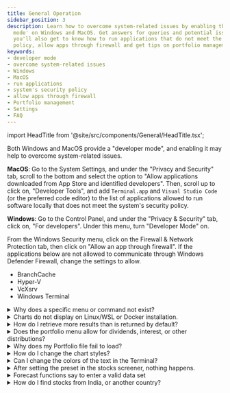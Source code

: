 ```yaml
---
title: General Operation
sidebar_position: 3
description: Learn how to overcome system-related issues by enabling the 'developer
  mode' on Windows and MacOS. Get answers for queries and potential issues. Here,
  you'll also get to know how to run applications that do not meet the system's security
  policy, allow apps through firewall and get tips on portfolio management.
keywords:
- developer mode
- overcome system-related issues
- Windows
- MacOS
- run applications
- system's security policy
- allow apps through firewall
- Portfolio management
- Settings
- FAQ
---
```


import HeadTitle from '@site/src/components/General/HeadTitle.tsx';

<HeadTitle title="General Operation - Faqs | OpenBB Terminal Docs" />

Both Windows and MacOS provide a "developer mode", and enabling it may help to overcome system-related issues.

**MacOS**: Go to the System Settings, and under the "Privacy and Security" tab, scroll to the bottom and select the option to "Allow applications downloaded from App Store and identified developers". Then, scroll up to click on, "Developer Tools", and add `Terminal.app` and `Visual Studio Code` (or the preferred code editor) to the list of applications allowed to run software locally that does not meet the system's security policy.

**Windows**: Go to the Control Panel, and under the "Privacy & Security" tab, click on, "For developers". Under this menu, turn "Developer Mode" on.

From the Windows Security menu, click on the Firewall & Network Protection tab, then click on "Allow an app through firewall". If the applications below are not allowed to communicate through Windows Defender Firewall, change the settings to allow.

- BranchCache
- Hyper-V
- VcXsrv
- Windows Terminal

<details><summary>Why does a specific menu or command not exist?</summary>

It could be that you are running an outdated version in which the menu or command is not yet available. Please check the [installation guide](/terminal/installation) to download the most recent release.

Do note that it is also possible that the menu or command has been deprecated. If this is oversight, please reach out to us [here](https://openbb.co/support).

</details>

<details><summary>Charts do not display on Linux/WSL or Docker installation.</summary>

Check that X-11, or similar, is installed, open, and configured. Follow the instructions pertaining to the system here: [/terminal/installation/docker](/terminal/installation/docker)

</details>

<details><summary>How do I retrieve more results than is returned by default?</summary>

Most functions will have either, `--start` and `--end` flags, or a `--limit` argument. Print the help dialogue for any command by attaching, `--help` or `-h`.

</details>

<details><summary>Does the portfolio menu allow for dividends, interest, or other distributions?</summary>

Currently, this is only possible by manually updating the portfolio file.

</details>

<details><summary>Why does my Portfolio file fail to load?</summary>

This can be the result of a formatting error, check the file in a simple text editor to observe any abnormalities in the formatting; or, it could be a bug - check the [GitHub issues page](https://github.com/OpenBB-finance/OpenBBTerminal/issues) for similar errors.

- Check that all the necessary column titles are present.
- Inspect the file to see if cells left blank have been filled unintentionally with 0 or NaN values.
- A particular asset may not be able to load data. Check for valid historical data from the Stocks menu.
- Format ticker symbols according to yFinance naming convention.
- All dates must be entered as YYYY-MM-DD.
- Transactions dated for today will fail to load historical data.
- MacOS users should attempt to avoid using the Numbers application as it has a habit of changing the formatting while saving.

Files can be formatted as either `.csv` or `.xlsx` files, and the required column headers are:

`[Date,Type,Ticker,Side,Price,Quantity,Fees,Investment,Currency,Sector,Industry,Country,Region]`

See the guide [here](/sdk/data-available/portfolio/introduction) for more information.

</details>

<details><summary>How do I change the chart styles?</summary>

See the guide [here](/terminal/usage/overview/customizing-the-terminal).  The theme can be toggled between light and dark mode, directly on the individual chart.  See the [Terminal Basics page](/terminal/usage/basics#charts) for more information on working with the charts.

</details>

<details><summary>Can I change the colors of the text in the Terminal?</summary>

Yes, use the `colors` command under the `/settings` menu: [/terminal/usage/overview/customizing-the-terminal](/terminal/usage/overview/customizing-the-terminal)

</details>

<details><summary>After setting the preset in the stocks screener, nothing happens.</summary>

Print the current screen again with by entering, `?`. Does the name of the selected preset display? With a preset loaded, run the screener by entering one of the commands below:

- Financial
- Ownership
- Overview
- Performance
- Technical
- Valuation

</details>

<details><summary>Forecast functions say to enter a valid data set</summary>

Because an unlimited number of data sets can be loaded into the Forecast menu, each function requires defining the specific data set to be used. Add the `-d` or `--dataset` argument to the command, along with the name of the desired data set.

```console
rnn -d SPY
```

</details>

<details><summary>How do I find stocks from India, or another country?</summary>

Use the `search` command from the `/stocks` menu.  Refer to the menu's introduction guide [here](/terminal/data-available/stocks#search).

As an example, try this:

```console
search --country india --exchange-country india --limit 1000
```

</details>
